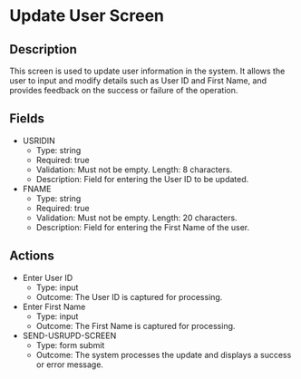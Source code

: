 # Update User Screen

## Description
This screen is used to update user information in the system. It allows the user to input and modify details such as User ID and First Name, and provides feedback on the success or failure of the operation.

## Fields
- USRIDIN
  - Type: string
  - Required: true
  - Validation: Must not be empty. Length: 8 characters.
  - Description: Field for entering the User ID to be updated.
- FNAME
  - Type: string
  - Required: true
  - Validation: Must not be empty. Length: 20 characters.
  - Description: Field for entering the First Name of the user.

## Actions
- Enter User ID
  - Type: input
  - Outcome: The User ID is captured for processing.
- Enter First Name
  - Type: input
  - Outcome: The First Name is captured for processing.
- SEND-USRUPD-SCREEN
  - Type: form submit
  - Outcome: The system processes the update and displays a success or error message.
